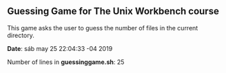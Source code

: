 ## Guessing Game for The Unix Workbench course

This game asks the user to guess the number of files in the current directory.

**Date**: sáb may 25 22:04:33 -04 2019

Number of lines in **guessinggame.sh**: 25
